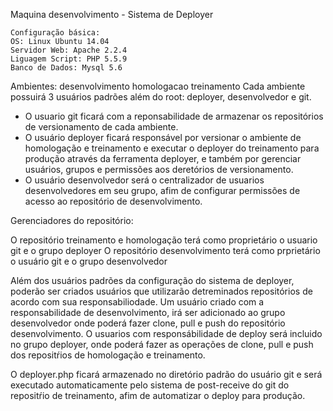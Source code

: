 Maquina desenvolvimento - Sistema de Deployer

	Configuração básica:
	OS: Linux Ubuntu 14.04
	Servidor Web: Apache 2.2.4
	Liguagem Script: PHP 5.5.9
	Banco de Dados: Mysql 5.6

Ambientes:
	desenvolvimento
	homologacao
	treinamento
Cada ambiente possuirá 3 usuários padrões além do root: deployer, desenvolvedor e git.
 - O usuario git ficará com a reponsabilidade de armazenar os repositórios de versionamento de cada ambiente.
 - O usuário deployer ficará responsável por versionar o ambiente de homologação e treinamento e executar o deployer do treinamento para produção através da ferramenta deployer, e também por gerenciar usuários, grupos e permissões aos deretórios de versionamento.
 - O usuário desenvolvedor será o centralizador de usuarios desenvolvedores em seu grupo, afim de configurar permissões de acesso ao repositório de desenvolvimento.

 Gerenciadores do repositório:

 O repositório treinamento e homologação terá como proprietário o usuario git e o grupo deployer
 O repositório desenvolvimento terá como prprietário o usuário git e o grupo desenvolvedor

 Além dos usuários padrões da configuração do sistema de deployer, poderão ser criados usuários que utilizarão detreminados repositórios de acordo com sua responsabiliodade.
 Um usuário criado com a responsabilidade de desenvolvimento, irá ser adicionado ao grupo desenvolvedor onde poderá fazer clone, pull e push do repositório desenvolvimento. O usuarios com responsábilidade de deploy será incluido no grupo deployer, onde poderá fazer as operações de clone, pull e push dos repositŕios de homologação e treinamento.


 O deployer.php ficará armazenado no diretório padrão do usuário git e será executado automaticamente pelo sistema de post-receive do git do repositŕio de treinamento, afim de automatizar o deploy para produção.
